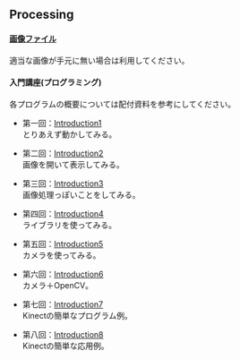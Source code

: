 Processing
---
#### [画像ファイル](https://github.com/Fujiwara-Laboratory/processing/tree/master/Image)
適当な画像が手元に無い場合は利用してください。

#### 入門講座(プログラミング)
各プログラムの概要については配付資料を参考にしてください。  
* 第一回：[Introduction1](https://github.com/Fujiwara-Laboratory/processing/tree/master/Introduction1)  
とりあえず動かしてみる。

* 第二回：[Introduction2](https://github.com/Fujiwara-Laboratory/processing/tree/master/Introduction2)  
画像を開いて表示してみる。

* 第三回：[Introduction3](https://github.com/Fujiwara-Laboratory/processing/tree/master/Introduction3)  
画像処理っぽいことをしてみる。

* 第四回：[Introduction4](https://github.com/Fujiwara-Laboratory/processing/tree/master/Introduction4)  
ライブラリを使ってみる。

* 第五回：[Introduction5](https://github.com/Fujiwara-Laboratory/processing/tree/master/Introduction5)  
カメラを使ってみる。

* 第六回：[Introduction6](https://github.com/Fujiwara-Laboratory/processing/tree/master/Introduction6)  
カメラ＋OpenCV。

* 第七回：[Introduction7](https://github.com/Fujiwara-Laboratory/processing/tree/master/Introduction7)  
Kinectの簡単なプログラム例。

* 第八回：[Introduction8](https://github.com/Fujiwara-Laboratory/processing/tree/master/Introduction8)  
Kinectの簡単な応用例。